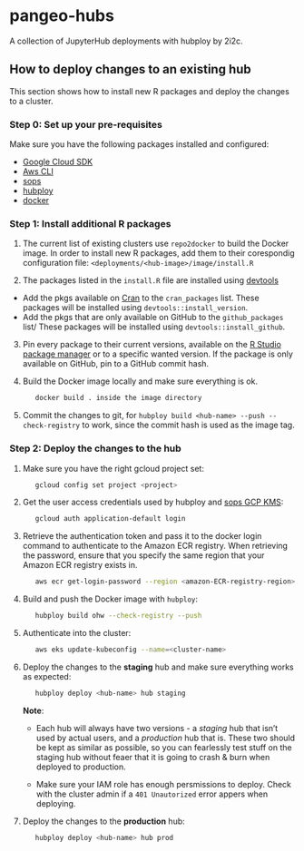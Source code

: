 
# pangeo-hubs

A collection of JupyterHub deployments with hubploy by 2i2c.

## How to deploy changes to an existing hub

This section shows how to install new R packages and deploy the changes to a cluster.

### Step 0: Set up your pre-requisites
Make sure you have the following packages installed and configured:

   - [Google Cloud SDK](https://cloud.google.com/sdk/docs/install)
   - [Aws CLI](https://docs.aws.amazon.com/cli/latest/userguide/cli-configure-quickstart.html)
   - [sops](https://github.com/mozilla/sops/releases)
   - [hubploy](https://github.com/yuvipanda/hubploy)
   - [docker](https://docs.docker.com/install/)

### Step 1: Install additional R packages

1. The current list of existing clusters use `repo2docker` to build the Docker
image. In order to install new R packages, add them to their corespondig configuration
file: `<deployments/<hub-image>/image/install.R`

2. The packages listed in the `install.R` file are installed using
[devtools](https://www.r-project.org/nosvn/pandoc/devtools.html)

- Add the pkgs available on [Cran](https://cran.r-project.org) to the `cran_packages`
  list. These packages will be installed using `devtools::install_version`.
- Add the pkgs that are only available on GitHub to the `github_packages` list/
  These packages will be installed using `devtools::install_github`.

3. Pin every package to their current versions, available on the
[R Studio package manager](https://packagemanager.rstudio.com/client/#/repos/1/packages)
or to a specific wanted version. If the package is only available on GitHub, pin to a GitHub commit hash.

4. Build the Docker image locally and make sure everything is ok.

   ```bash
      docker build . inside the image directory
   ```

5. Commit the changes to git, for `hubploy build <hub-name> --push --check-registry` to work,
since the commit hash is used as the image tag.

### Step 2: Deploy the changes to the hub

1. Make sure you have the right gcloud project set:

   ```bash
      gcloud config set project <project>
   ```

3. Get the user access credentials used by hubploy and [sops GCP KMS](https://github.com/mozilla/sops#22encrypting-using-gcp-kms):

   ```bash
      gcloud auth application-default login
   ```

4. Retrieve the authentication token and pass it to the docker login command to authenticate to the Amazon ECR registry.
   When retrieving the password, ensure that you specify the same region that your Amazon ECR registry exists in.

   ```bash
      aws ecr get-login-password --region <amazon-ECR-registry-region> | docker login --username AWS --password-stdin <aws_account_id>.dkr.ecr.<amazon-ECR-registry-region>.amazonaws.com
   ```

5. Build and push the Docker image with `hubploy`:

   ```bash
      hubploy build ohw --check-registry --push
   ```

6. Authenticate into the cluster:

   ```bash
      aws eks update-kubeconfig --name=<cluster-name>
   ```

7. Deploy the changes to the **staging** hub and make sure everything works as expected:

   ```bash
      hubploy deploy <hub-name> hub staging
   ```

   **Note**: 
      * Each hub will always have two versions - a *staging* hub that isn’t used
      by actual users, and a *production* hub that is. These two should be
      kept as similar as possible, so you can fearlessly test stuff on the
      staging hub without feaer that it is going to crash & burn when deployed
      to production.

      * Make sure your IAM role has enough persmissions to deploy. Check with the cluster admin if
      a `401 Unautorized` error appers when deploying.

8. Deploy the changes to the **production** hub:

   ```bash
      hubploy deploy <hub-name> hub prod
   ```
